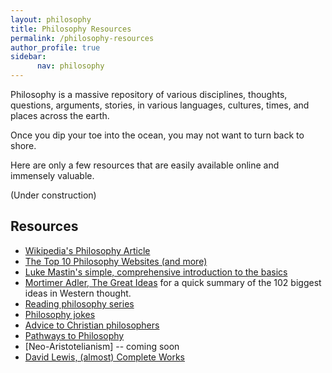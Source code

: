 ```yaml
---
layout: philosophy
title: Philosophy Resources
permalink: /philosophy-resources
author_profile: true
sidebar: 
      nav: philosophy
---
```


Philosophy is a massive repository of various disciplines, thoughts, questions, arguments, stories, in various languages, cultures, times, and places across the earth. 

Once you dip your toe into the ocean, you may not want to turn back to shore. 

Here are only a few resources that are easily available online and immensely valuable. 

(Under construction)

## Resources
* [Wikipedia's Philosophy Article](https://en.wikipedia.org/wiki/Philosophy)
* [The Top 10 Philosophy Websites (and more)](http://www.philosophypathways.com/topten.html)
* [Luke Mastin's simple, comprehensive introduction to the basics](http://www.philosophybasics.com/general.html)
* [Mortimer Adler, The Great Ideas](http://www.thegreatideas.org/greatideas1.html) for a quick summary of the 102 biggest ideas in Western thought. 
* [Reading philosophy series](http://www.wiley.com/WileyCDA/Section/id-404050.html)
* [Philosophy jokes](http://consc.net/phil-humor.html)
* [Advice to Christian philosophers](http://bit.ly/22o8m7j)
* [Pathways to Philosophy](http://www.philosophypathways.com/index.html#mission)
* [Neo-Aristotelianism] -- coming soon
* [David Lewis, (almost) Complete Works](http://www.andrewmbailey.com/dkl/)
